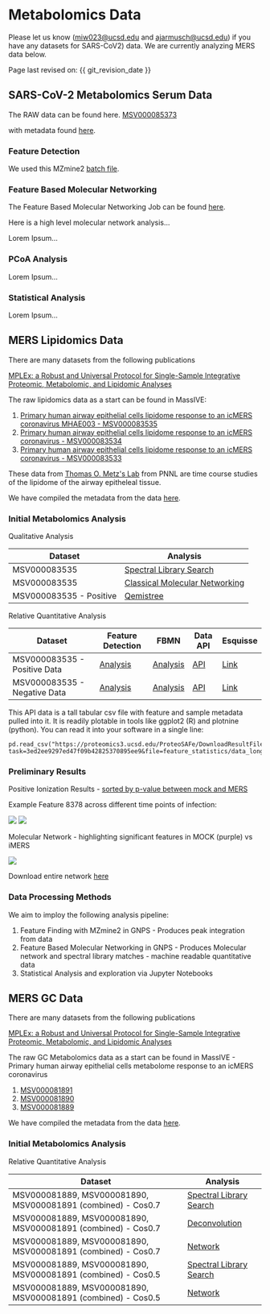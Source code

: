 # Metabolomics Data

Please let us know (miw023@ucsd.edu and ajarmusch@ucsd.edu) if you have any datasets for SARS-CoV2) data. We are currently analyzing MERS data below. 

Page last revised on: {{ git_revision_date }}


## SARS-CoV-2 Metabolomics Serum Data

The RAW data can be found here. 
[MSV000085373](https://massive.ucsd.edu/ProteoSAFe/dataset.jsp?task=6a068dcd8be34d54a5865cfedc1a9183)

with metadata found [here](ftp://massive.ucsd.edu/MSV000085373/updates/2020-05-12_mwang87_8e51e7d6/metadata/gnps_metadata.tsv).

### Feature Detection

We used this MZmine2 [batch file](data/MicroOTOF_MZmineParameters-v2.53_COVID19_test3.xml). 

### Feature Based Molecular Networking

The Feature Based Molecular Networking Job can be found [here](https://gnps.ucsd.edu/ProteoSAFe/status.jsp?task=1f7942f6ac67449db34daa34159305e7).

Here is a high level molecular network analysis...

Lorem Ipsum...

### PCoA Analysis

Lorem Ipsum...

### Statistical Analysis

Lorem Ipsum...



## MERS Lipidomics Data

There are many datasets from the following publications

[MPLEx: a Robust and Universal Protocol for Single-Sample Integrative Proteomic, Metabolomic, and Lipidomic Analyses](https://msystems.asm.org/content/1/3/e00043-16)

The raw lipidomics data as a start can be found in MassIVE:

1. [Primary human airway epithelial cells lipidome response to an icMERS coronavirus MHAE003 - MSV000083535](https://massive.ucsd.edu/ProteoSAFe/dataset.jsp?task=e29c0f5896d0409b952ccdd1cc65902d)
1. [Primary human airway epithelial cells lipidome response to an icMERS coronavirus - MSV000083534](https://massive.ucsd.edu/ProteoSAFe/dataset.jsp?task=459d2c8abfe340159ce106bad13998c3)
1. [Primary human airway epithelial cells lipidome response to an icMERS coronavirus - MSV000083533](https://massive.ucsd.edu/ProteoSAFe/dataset.jsp?task=e3260819d6be421e8c7e532571c8b322)

These data from [Thomas O. Metz's Lab](https://www.pnnl.gov/science/staff/staff_info.asp?staff_num=5876) from PNNL are time course studies of the lipidome of the airway epitheleal tissue. 

We have compiled the metadata from the data [here](data/MSV83533_83534_83535_metadata.txt).

### Initial Metabolomics Analysis 

Qualitative Analysis 


| Dataset | Analysis |
|-------------|------|
| MSV000083535 |  [Spectral Library Search](https://gnps.ucsd.edu/ProteoSAFe/status.jsp?task=425aef553b2a4ea7806396b61ada7a2f) |
| MSV000083535 |  [Classical Molecular Networking](https://gnps.ucsd.edu/ProteoSAFe/status.jsp?task=bf38981e2a644febaf0ff7120d0f5ec2)    | 
| MSV000083535 - Positive |  [Qemistree](https://proteomics2.ucsd.edu/ProteoSAFe/status.jsp?task=ec3a206df3714d469587b97c7dc5d278) |


Relative Quantitative Analysis

| Dataset | Feature Detection | FBMN | Data API | Esquisse |
|-------------|------|-----------|----------|-----|
| MSV000083535 - Positive Data |  [Analysis](https://proteomics3.ucsd.edu/ProteoSAFe/status.jsp?task=91d37d9207d244fda93fd33d8b9417a0)    |   [Analysis](https://proteomics3.ucsd.edu/ProteoSAFe/status.jsp?task=ea52b0d79c0c4b55a31c2a6454fb9fb5) | [API](https://proteomics3.ucsd.edu/ProteoSAFe/DownloadResultFile?task=ea52b0d79c0c4b55a31c2a6454fb9fb5&file=feature_statistics/data_long.csv) | [Link](http://dorresteintesthub.ucsd.edu:8347/?task=ea52b0d79c0c4b55a31c2a6454fb9fb5) |
| MSV000083535 - Negative Data |  [Analysis](https://proteomics3.ucsd.edu/ProteoSAFe/status.jsp?task=9c46288f9c754bd5931fed17414db7b4)    |   [Analysis](https://proteomics3.ucsd.edu/ProteoSAFe/status.jsp?task=3ed2ee9297ed47f09b42825370895ee9) | [API](https://proteomics3.ucsd.edu/ProteoSAFe/DownloadResultFile?task=3ed2ee9297ed47f09b42825370895ee9&file=feature_statistics/data_long.csv) | [Link](http://dorresteintesthub.ucsd.edu:8347/?task=3ed2ee9297ed47f09b42825370895ee9) |


This API data is a tall tabular csv file with feature and sample metadata pulled into it. It is readily plotable in tools like ggplot2 (R) and plotnine (python). You can read it into your software in a single line:

```
pd.read_csv("https://proteomics3.ucsd.edu/ProteoSAFe/DownloadResultFile?task=3ed2ee9297ed47f09b42825370895ee9&file=feature_statistics/data_long.csv")
```

### Preliminary Results

Positive Ionization Results - [sorted by p-value between mock and MERS](https://proteomics3.ucsd.edu/ProteoSAFe/result.jsp?task=ea52b0d79c0c4b55a31c2a6454fb9fb5&view=network_stats_selected_columns)

Example Feature 8378 across different time points of infection:

![](images/metabolomics/8378_pos.png)
![](images/metabolomics/8378_line_pos.png)

Molecular Network - highlighting significant features in MOCK (purple) vs iMERS

![](images/metabolomics/pos_network.png)

Download entire network [here](data/MSV000083535-pos.cys)

### Data Processing Methods

We aim to imploy the following analysis pipeline:

1. Feature Finding with MZmine2 in GNPS - Produces peak integration from data
1. Feature Based Molecular Networking in GNPS - Produces Molecular network and spectral library matches - machine readable quantitative data
1. Statistical Analysis and exploration via Jupyter Notebooks


## MERS GC Data

There are many datasets from the following publications

[MPLEx: a Robust and Universal Protocol for Single-Sample Integrative Proteomic, Metabolomic, and Lipidomic Analyses](https://msystems.asm.org/content/1/3/e00043-16)

The raw GC Metabolomics data as a start can be found in MassIVE - Primary human airway epithelial cells metabolome response to an icMERS coronavirus

1. [MSV000081891](https://massive.ucsd.edu/ProteoSAFe/dataset.jsp?task=6d0cbbef55524bdcb117bad2bb47f09c)
1. [MSV000081890](https://massive.ucsd.edu/ProteoSAFe/dataset.jsp?task=a267ff6313df4110a627b9f5d8ceb4a2)
1. [MSV000081889](https://massive.ucsd.edu/ProteoSAFe/dataset.jsp?task=acdc3f285856415f9d94711bd3a769d2)

We have compiled the metadata from the data [here](data/MSV000081889_81890_81891_metadata_combined_3_replicates.txt).

### Initial Metabolomics Analysis 

Relative Quantitative Analysis

| Dataset | Analysis |
|-------------|------|
| MSV000081889, MSV000081890, MSV000081891 (combined) - Cos0.7|  [Spectral Library Search](https://gnps.ucsd.edu/ProteoSAFe/status.jsp?task=632d7e1c98994d71bce1d5f95b7dfd19) |
| MSV000081889, MSV000081890, MSV000081891 (combined) - Cos0.7 |  [Deconvolution](https://gnps.ucsd.edu/ProteoSAFe/status.jsp?task=c86fe7fc666d4d9b84e5f4f7ae4be03a)    | 
| MSV000081889, MSV000081890, MSV000081891 (combined) - Cos0.7 |  [Network](data/gc-network.cys)    | 
| MSV000081889, MSV000081890, MSV000081891 (combined) - Cos0.5|  [Spectral Library Search](https://gnps.ucsd.edu/ProteoSAFe/status.jsp?task=8cdcf51214c546ce82b73c875c4edff2) |
| MSV000081889, MSV000081890, MSV000081891 (combined) - Cos0.5 |  [Network](data/network_cos_0_5.cys)    | 



